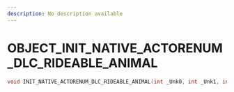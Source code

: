 ```yaml
---
description: No description available 
---
```


# OBJECT\_INIT_NATIVE_ACTORENUM_DLC_RIDEABLE_ANIMAL

```cpp
void INIT_NATIVE_ACTORENUM_DLC_RIDEABLE_ANIMAL(int _Unk0, int _Unk1, int _Unk2, int _Unk3);
```